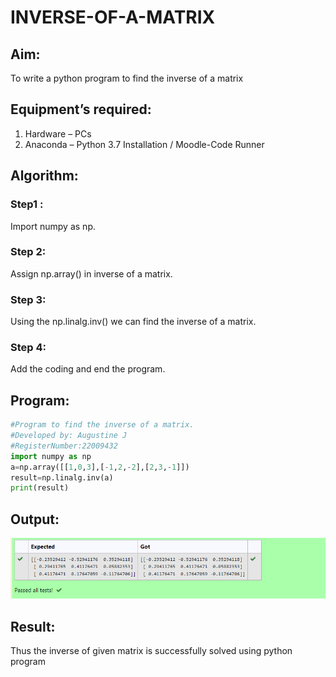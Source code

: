 # INVERSE-OF-A-MATRIX
## Aim:
To write a python program to find the inverse of a matrix
## Equipment’s required:
1. 	Hardware – PCs
2. 	Anaconda – Python 3.7 Installation / Moodle-Code Runner
## Algorithm:
### Step1 :
Import numpy as np. 
### Step 2: 
Assign np.array() in inverse of a matrix.
### Step 3: 
Using the np.linalg.inv() we can find the inverse of a matrix.


### Step 4: 
Add the coding and end the program.


## Program:
```python
#Program to find the inverse of a matrix.
#Developed by: Augustine J
#RegisterNumber:22009432
import numpy as np
a=np.array([[1,0,3],[-1,2,-2],[2,3,-1]])
result=np.linalg.inv(a)
print(result)
```
## Output:
![output](a1.png)
## Result:
Thus the inverse of given matrix is successfully solved using python program

